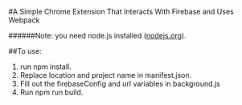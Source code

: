 #A Simple Chrome Extension That Interacts With Firebase and Uses Webpack



######Note: you need node.js installed ([nodejs.org](https://nodejs.org)).

##To use:
1. run npm install.
2. Replace location and project name in manifest.json.
3. Fill out the firebaseConfig and url variables in background.js
4. Run npm run build.